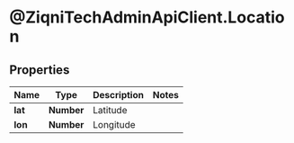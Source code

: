 # @ZiqniTechAdminApiClient.Location

## Properties

Name | Type | Description | Notes
------------ | ------------- | ------------- | -------------
**lat** | **Number** | Latitude | 
**lon** | **Number** | Longitude | 


